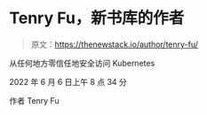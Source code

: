 # Tenry Fu，新书库的作者

> 原文：<https://thenewstack.io/author/tenry-fu/>

从任何地方零信任地安全访问 Kubernetes

2022 年 6 月 6 日上午 8 点 34 分

作者 Tenry Fu